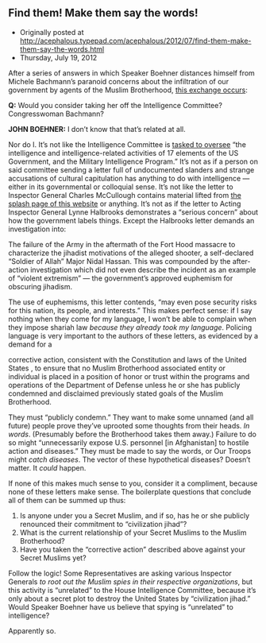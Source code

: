 ## Find them! Make them say the words!

 * Originally posted at http://acephalous.typepad.com/acephalous/2012/07/find-them-make-them-say-the-words.html
 * Thursday, July 19, 2012



After a series of answers in which Speaker Boehner distances himself from Michele  Bachmann’s paranoid concerns about the infiltration of our government by  agents of the Muslim Brotherhood, [this exchange occurs](http://thinkprogress.org/politics/2012/07/19/548671/boehner-blasts-bachmann-says-her-unfounded-accusations-are-pretty-dangerous/):

**Q:** Would you consider taking her off the Intelligence Committee? Congresswoman Bachmann?

**JOHN BOEHNER:** I don’t know that that’s related at all.

Nor do I. It’s not like the Intelligence Committee is [tasked to oversee](http://intelligence.house.gov/about/history-jurisdiction) “the intelligence and intelligence-related activities of 17 elements of  the US Government, and the Military Intelligence Program.” It’s not as  if a person on said committee sending a letter full of undocumented  slanders and strange accusations of cultural capitulation has anything  to do with intelligence — either in its governmental or colloquial  sense. It’s not like the letter to Inspector General Charles McCullough  contains material lifted from [the splash page of this website](http://muslimbrotherhoodinamerica.com) or anything. It’s not as if the letter to Acting Inspector General  Lynne Halbrooks demonstrates a “serious concern” about how the  government labels things. Except the Halbrooks letter demands an  investigation into:

The failure of the Army in the aftermath of the Fort Hood  massacre to characterize the jihadist motivations of the alleged  shooter, a self-declared “Soldier of Allah” Major Nidal Hassan. This was  compounded by the after-action investigation which did not even  describe the incident as an example of “violent extremism” — the  government’s approved euphemism for obscuring jihadism.

The use of euphemisms, this letter contends, “may even pose security  risks for this nation, its people, and interests.” This makes perfect  sense: if I say nothing when they come for my language, I won’t be able  to complain when they impose shariah law _because they already took my language_. Policing language is very important to the authors of these letters, as evidenced by a demand for a

corrective action, consistent with the Constitution and  laws of the United States , to ensure that no Muslim Brotherhood  associated entity or individual is placed in a position of honor or  trust within the programs and operations of the Department of Defense  unless he or she has publicly condemned and disclaimed previously stated  goals of the Muslim Brotherhood.

They must “publicly condemn.” They want to make some unnamed (and all  future) people prove they’ve uprooted some thoughts from their heads. _In words_.  (Presumably before the Brotherhood takes them away.) Failure to do so  might “unnecessarily expose U.S. personnel [in Afghanistan] to hostile  action and diseases.” They must be made to say the words, or Our Troops  might _catch diseases_. The vector of these hypothetical diseases? Doesn’t matter. It _could_ happen.

If none of this makes much sense to you, consider it a compliment,  because none of these letters make sense. The boilerplate questions that  conclude all of them can be summed up thus:

1.  Is anyone under you a Secret Muslim, and if so, has he or she publicly renounced their commitment to “civilization jihad”?
2.  What is the current relationship of your Secret Muslims to the Muslim Brotherhood?
3.  Have you taken the “corrective action” described above against your Secret Muslims yet?

Follow the logic! Some Representatives are asking various Inspector Generals _to root out the Muslim spies in their respective organizations_,  but this activity is “unrelated” to the House Intelligence Committee,  because it’s only about a secret plot to destroy the United States by  “civilization jihad.” Would Speaker Boehner have us believe that spying  is “unrelated” to intelligence?

Apparently so.

		
